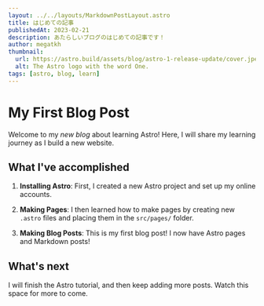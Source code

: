 ```yaml
---
layout: ../../layouts/MarkdownPostLayout.astro
title: はじめての記事
publishedAt: 2023-02-21
description: あたらしいブログのはじめての記事です！
author: megatkh
thumbnail:
  url: https://astro.build/assets/blog/astro-1-release-update/cover.jpeg
  alt: The Astro logo with the word One.
tags: [astro, blog, learn]
---
```


# My First Blog Post

Welcome to my _new blog_ about learning Astro! Here, I will share my learning journey as I build a new website.

## What I've accomplished

1. **Installing Astro**: First, I created a new Astro project and set up my online accounts.

2. **Making Pages**: I then learned how to make pages by creating new `.astro` files and placing them in the `src/pages/` folder.

3. **Making Blog Posts**: This is my first blog post! I now have Astro pages and Markdown posts!

## What's next

I will finish the Astro tutorial, and then keep adding more posts. Watch this space for more to come.